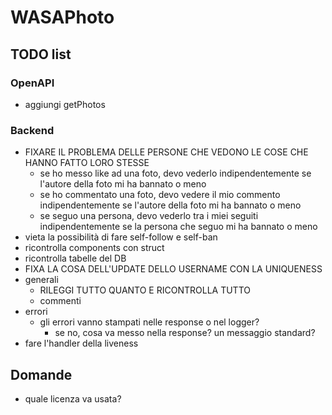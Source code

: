 # WASAPhoto

## TODO list

### OpenAPI

- aggiungi getPhotos

### Backend

- FIXARE IL PROBLEMA DELLE PERSONE CHE VEDONO LE COSE CHE HANNO FATTO LORO STESSE
  - se ho messo like ad una foto, devo vederlo indipendentemente se l'autore della foto mi ha bannato o meno
  - se ho commentato una foto, devo vedere il mio commento indipendentemente se l'autore della foto mi ha bannato o meno
  - se seguo una persona, devo vederlo tra i miei seguiti indipendentemente se la persona che seguo mi ha bannato o meno
- vieta la possibilità di fare self-follow e self-ban
- ricontrolla components con struct
- ricontrolla tabelle del DB
- FIXA LA COSA DELL'UPDATE DELLO USERNAME CON LA UNIQUENESS
- generali
  - RILEGGI TUTTO QUANTO E RICONTROLLA TUTTO
  - commenti
- errori
  - gli errori vanno stampati nelle response o nel logger?
    - se no, cosa va messo nella response? un messaggio standard?
- fare l'handler della liveness

## Domande

- quale licenza va usata?
